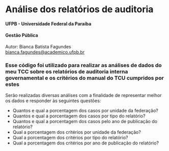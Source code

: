 # Análise dos relatórios de auditoria

#### UFPB - Universidade Federal da Paraíba
#### Gestão Pública
Autor: Bianca Batista Fagundes  
bianca.fagundes@academico.ufpb.br

### Esse código foi utilizado para realizar as análises de dados do meu TCC sobre os relatórios de auditoria interna governamental e os critérios do manual do TCU cumpridos por estes

Serão realizadas diversas análises com a finalidade de representar melhor os dados e responder às seguintes questões:

- Quantos e qual a porcentagem dos casos por unidade da federação?
- Quantos e qual a porcentagem dos casos por tipo do relatório?
- Quantos e qual a porcentagem dos casos pelo ano de publicação do relatório?
- Qual a porcentagem dos critérios por unidade da federação?
- Qual a porcentagem dos critérios por tipo do relatório?
- Qual a porcentagem dos critérios por ano de publicação do relatório?
